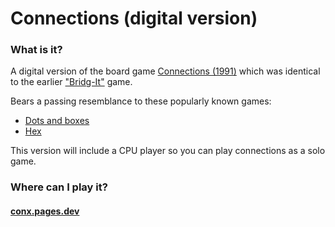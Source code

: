 # Connections (digital version)

### What is it?

A digital version of the board game [Connections (1991)](https://boardgamegeek.com/boardgame/3370/connections) which was identical to the earlier ["Bridg-It"](https://boardgamegeek.com/boardgame/11052/bridg-it) game.


Bears a passing resemblance to these popularly known games:
- [Dots and boxes](https://en.wikipedia.org/wiki/Dots_and_boxes)
- [Hex](https://en.wikipedia.org/wiki/Hex_(board_game))

This version will include a CPU player so you can play connections as a solo game.


### Where can I play it?
#### [conx.pages.dev](https://conx.pages.dev)